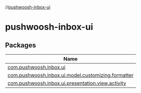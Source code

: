 //[pushwoosh-inbox-ui](index.md)

# pushwoosh-inbox-ui

## Packages

| Name |
|---|
| [com.pushwoosh.inbox.ui](pushwoosh-inbox-ui/com.pushwoosh.inbox.ui/index.md) |
| [com.pushwoosh.inbox.ui.model.customizing.formatter](pushwoosh-inbox-ui/com.pushwoosh.inbox.ui.model.customizing.formatter/index.md) |
| [com.pushwoosh.inbox.ui.presentation.view.activity](pushwoosh-inbox-ui/com.pushwoosh.inbox.ui.presentation.view.activity/index.md) |
